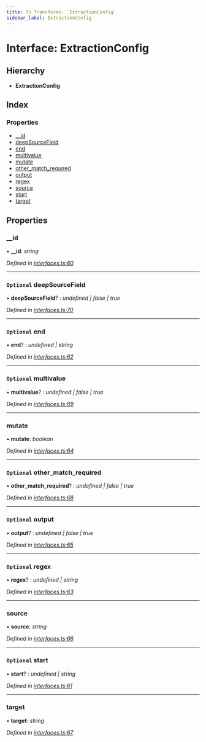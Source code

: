 ```yaml
---
title: Ts Transforms: `ExtractionConfig`
sidebar_label: ExtractionConfig
---
```


# Interface: ExtractionConfig

## Hierarchy

* **ExtractionConfig**

## Index

### Properties

* [__id](extractionconfig.md#__id)
* [deepSourceField](extractionconfig.md#optional-deepsourcefield)
* [end](extractionconfig.md#optional-end)
* [multivalue](extractionconfig.md#optional-multivalue)
* [mutate](extractionconfig.md#mutate)
* [other_match_required](extractionconfig.md#optional-other_match_required)
* [output](extractionconfig.md#optional-output)
* [regex](extractionconfig.md#optional-regex)
* [source](extractionconfig.md#source)
* [start](extractionconfig.md#optional-start)
* [target](extractionconfig.md#target)

## Properties

###  __id

• **__id**: *string*

*Defined in [interfaces.ts:60](https://github.com/terascope/teraslice/blob/d2d877b60/packages/ts-transforms/src/interfaces.ts#L60)*

___

### `Optional` deepSourceField

• **deepSourceField**? : *undefined | false | true*

*Defined in [interfaces.ts:70](https://github.com/terascope/teraslice/blob/d2d877b60/packages/ts-transforms/src/interfaces.ts#L70)*

___

### `Optional` end

• **end**? : *undefined | string*

*Defined in [interfaces.ts:62](https://github.com/terascope/teraslice/blob/d2d877b60/packages/ts-transforms/src/interfaces.ts#L62)*

___

### `Optional` multivalue

• **multivalue**? : *undefined | false | true*

*Defined in [interfaces.ts:69](https://github.com/terascope/teraslice/blob/d2d877b60/packages/ts-transforms/src/interfaces.ts#L69)*

___

###  mutate

• **mutate**: *boolean*

*Defined in [interfaces.ts:64](https://github.com/terascope/teraslice/blob/d2d877b60/packages/ts-transforms/src/interfaces.ts#L64)*

___

### `Optional` other_match_required

• **other_match_required**? : *undefined | false | true*

*Defined in [interfaces.ts:68](https://github.com/terascope/teraslice/blob/d2d877b60/packages/ts-transforms/src/interfaces.ts#L68)*

___

### `Optional` output

• **output**? : *undefined | false | true*

*Defined in [interfaces.ts:65](https://github.com/terascope/teraslice/blob/d2d877b60/packages/ts-transforms/src/interfaces.ts#L65)*

___

### `Optional` regex

• **regex**? : *undefined | string*

*Defined in [interfaces.ts:63](https://github.com/terascope/teraslice/blob/d2d877b60/packages/ts-transforms/src/interfaces.ts#L63)*

___

###  source

• **source**: *string*

*Defined in [interfaces.ts:66](https://github.com/terascope/teraslice/blob/d2d877b60/packages/ts-transforms/src/interfaces.ts#L66)*

___

### `Optional` start

• **start**? : *undefined | string*

*Defined in [interfaces.ts:61](https://github.com/terascope/teraslice/blob/d2d877b60/packages/ts-transforms/src/interfaces.ts#L61)*

___

###  target

• **target**: *string*

*Defined in [interfaces.ts:67](https://github.com/terascope/teraslice/blob/d2d877b60/packages/ts-transforms/src/interfaces.ts#L67)*
